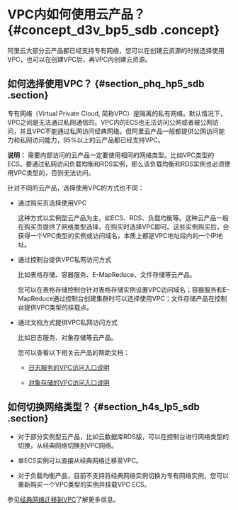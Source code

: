 # VPC内如何使用云产品？ {#concept_d3v_bp5_sdb .concept}

阿里云大部分云产品都已经支持专有网络，您可以在创建云资源的时候选择使用VPC，也可以在创建VPC后，再VPC内创建云资源。

## 如何选择使用VPC？ {#section_phq_hp5_sdb .section}

专有网络（Virtual Private Cloud, 简称VPC）是隔离的私有网络。默认情况下，VPC之间是无法通过私网通信的。VPC内的ECS也无法访问公网或者被公网访问，并且VPC不能通过私网访问经典网络。但阿里云产品一般都提供公网访问能力和私网访问能力，95%以上的云产品都已经支持VPC。

**说明：** 需要内部访问的云产品一定要使用相同的网络类型。比如VPC类型的ECS，要通过私网访问负载均衡和RDS实例，那么该负载均衡和RDS实例也必须使用VPC类型的，否则无法访问。

针对不同的云产品，选择使用VPC的方式也不同：

-   通过购买页选择使用VPC

    这种方式以实例型云产品为主，如ECS、RDS、负载均衡等。这种云产品一般在购买页提供了网络类型选择，在购买时选择VPC即可。这些实例购买后，会获得一个VPC类型的实例或访问域名，本质上都是VPC地址段内的一个IP地址。

-   通过控制台提供VPC私网访问方式

    比如表格存储、容器服务、E-MapReduce、文件存储等云产品。

    您可以在表格存储控制台针对表格存储实例设置VPC访问域名；容器服务和E-MapReduce通过控制台创建集群时可以选择使用VPC；文件存储产品在控制台提供VPC类型的挂载点。

-   通过文档方式提供VPC私网访问方式

    比如日志服务、对象存储等云产品。

    您可以查看以下相关云产品的帮助文档：

    -   [日志服务的VPC访问入口说明](https://help.aliyun.com/document_detail/29008.html)

    -   [对象存储的VPC访问入口说明](https://help.aliyun.com/document_detail/31837.html)


## 如何切换网络类型？ {#section_h4s_lp5_sdb .section}

-   对于部分实例型云产品，比如云数据库RDS版，可以在控制台进行网络类型的切换，从经典网络切换到VPC网络。

-   单ECS实例可以直接从经典网络迁移至VPC。

-   对于负载均衡产品，目前不支持将经典网络实例切换为专有网络实例，您可以重新购买一个VPC类型的实例并挂载VPC ECS。


参见[经典网络迁移到VPC](cn.zh-CN/最佳实践/经典网络迁移到VPC.md#)了解更多信息。

